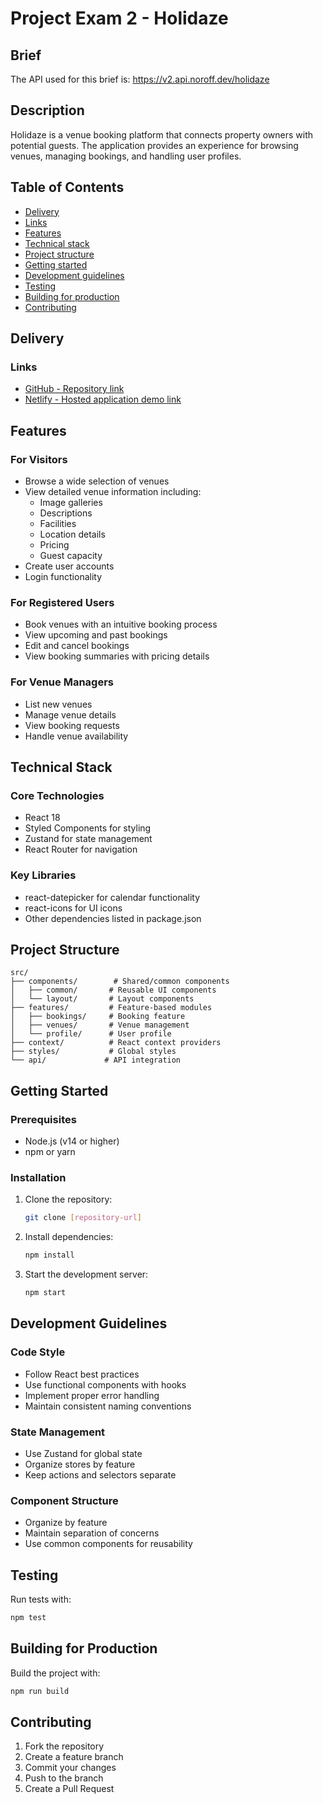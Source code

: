 # Project Exam 2 - Holidaze

## Brief
The API used for this brief is: https://v2.api.noroff.dev/holidaze

## Description
Holidaze is a venue booking platform that connects property owners with potential guests. The application provides an experience for browsing venues, managing bookings, and handling user profiles.

## Table of Contents
* [Delivery](#delivery)
* [Links](#links)
* [Features](#features)
* [Technical stack](#technical_stack)
* [Project structure](#project_structure)
* [Getting started](#getting_started)
* [Development guidelines](#development_guidelines)
* [Testing](#testing)
* [Building for production](#building_for_production)
* [Contributing](#contributing)

 ## Delivery

### Links
* [GitHub - Repository link](https://github.com/rikke-dishington/project-exam-2)
* [Netlify - Hosted application demo link](stupendous-bienenstitch-f24aa0.netlify.app)

## Features

### For Visitors
- Browse a wide selection of venues
- View detailed venue information including:
  - Image galleries
  - Descriptions
  - Facilities
  - Location details
  - Pricing
  - Guest capacity
- Create user accounts
- Login functionality

### For Registered Users
- Book venues with an intuitive booking process
- View upcoming and past bookings
- Edit and cancel bookings
- View booking summaries with pricing details

### For Venue Managers
- List new venues
- Manage venue details
- View booking requests
- Handle venue availability

## Technical Stack

### Core Technologies
- React 18
- Styled Components for styling
- Zustand for state management
- React Router for navigation

### Key Libraries
- react-datepicker for calendar functionality
- react-icons for UI icons
- Other dependencies listed in package.json

## Project Structure
```
src/
├── components/        # Shared/common components
│   ├── common/       # Reusable UI components
│   └── layout/       # Layout components
├── features/         # Feature-based modules
│   ├── bookings/     # Booking feature
│   ├── venues/       # Venue management
│   └── profile/      # User profile
├── context/          # React context providers
├── styles/           # Global styles
└── api/             # API integration
```

## Getting Started

### Prerequisites
- Node.js (v14 or higher)
- npm or yarn

### Installation
1. Clone the repository:
   ```bash
   git clone [repository-url]
   ```

2. Install dependencies:
   ```bash
   npm install
   ```

3. Start the development server:
   ```bash
   npm start
   ```

## Development Guidelines

### Code Style
- Follow React best practices
- Use functional components with hooks
- Implement proper error handling
- Maintain consistent naming conventions

### State Management
- Use Zustand for global state
- Organize stores by feature
- Keep actions and selectors separate

### Component Structure
- Organize by feature
- Maintain separation of concerns
- Use common components for reusability

## Testing
Run tests with:
```bash
npm test
```

## Building for Production
Build the project with:
```bash
npm run build
```

## Contributing
1. Fork the repository
2. Create a feature branch
3. Commit your changes
4. Push to the branch
5. Create a Pull Request
